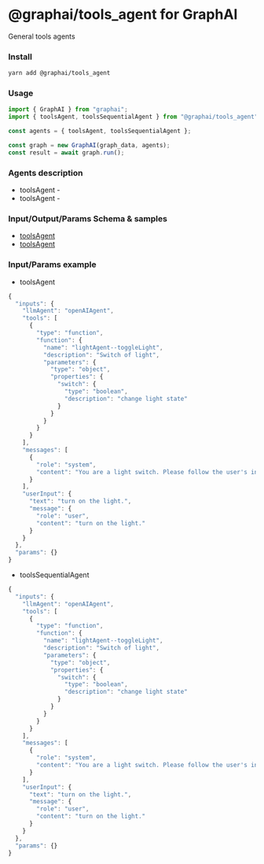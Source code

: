 
# @graphai/tools_agent for GraphAI

General tools agents

### Install

```sh
yarn add @graphai/tools_agent
```


### Usage

```typescript
import { GraphAI } from "graphai";
import { toolsAgent, toolsSequentialAgent } from "@graphai/tools_agent";

const agents = { toolsAgent, toolsSequentialAgent };

const graph = new GraphAI(graph_data, agents);
const result = await graph.run();
```

### Agents description
- toolsAgent - 
- toolsAgent - 

### Input/Output/Params Schema & samples
 - [toolsAgent](https://github.com/receptron/graphai/blob/main/docs/agentDocs/undefined/toolsAgent.md)
 - [toolsAgent](https://github.com/receptron/graphai/blob/main/docs/agentDocs/undefined/toolsAgent.md)

### Input/Params example
 - toolsAgent



```typescript
{
  "inputs": {
    "llmAgent": "openAIAgent",
    "tools": [
      {
        "type": "function",
        "function": {
          "name": "lightAgent--toggleLight",
          "description": "Switch of light",
          "parameters": {
            "type": "object",
            "properties": {
              "switch": {
                "type": "boolean",
                "description": "change light state"
              }
            }
          }
        }
      }
    ],
    "messages": [
      {
        "role": "system",
        "content": "You are a light switch. Please follow the user's instructions."
      }
    ],
    "userInput": {
      "text": "turn on the light.",
      "message": {
        "role": "user",
        "content": "turn on the light."
      }
    }
  },
  "params": {}
}
```

 - toolsSequentialAgent



```typescript
{
  "inputs": {
    "llmAgent": "openAIAgent",
    "tools": [
      {
        "type": "function",
        "function": {
          "name": "lightAgent--toggleLight",
          "description": "Switch of light",
          "parameters": {
            "type": "object",
            "properties": {
              "switch": {
                "type": "boolean",
                "description": "change light state"
              }
            }
          }
        }
      }
    ],
    "messages": [
      {
        "role": "system",
        "content": "You are a light switch. Please follow the user's instructions."
      }
    ],
    "userInput": {
      "text": "turn on the light.",
      "message": {
        "role": "user",
        "content": "turn on the light."
      }
    }
  },
  "params": {}
}
```










